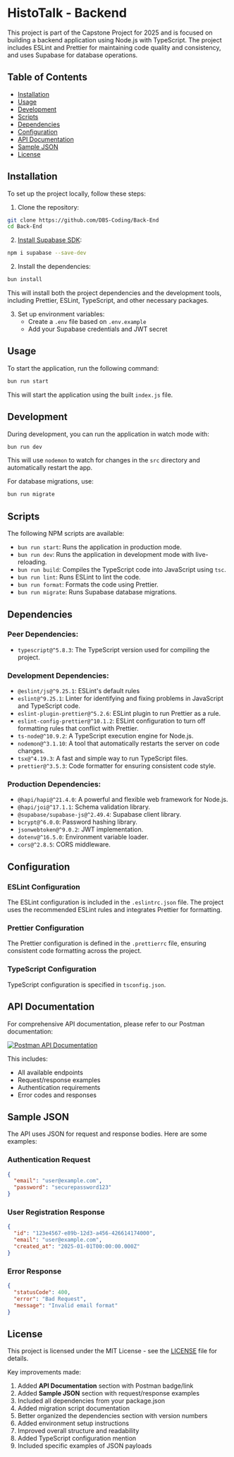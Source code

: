 # HistoTalk - Backend

This project is part of the Capstone Project for 2025 and is focused on building a backend application using Node.js with TypeScript. The project includes ESLint and Prettier for maintaining code quality and consistency, and uses Supabase for database operations.

## Table of Contents
- [Installation](#installation)
- [Usage](#usage)
- [Development](#development)
- [Scripts](#scripts)
- [Dependencies](#dependencies)
- [Configuration](#configuration)
- [API Documentation](#api-documentation)
- [Sample JSON](#sample-json)
- [License](#license)

## Installation

To set up the project locally, follow these steps:

1. Clone the repository:

```bash
git clone https://github.com/DBS-Coding/Back-End
cd Back-End
```

2. [Install Supabase SDK](https://github.com/supabase/cli#install-the-cli):
```bash
npm i supabase --save-dev
```

2. Install the dependencies:

```bash
bun install
```
This will install both the project dependencies and the development tools, including Prettier, ESLint, TypeScript, and other necessary packages.

3. Set up environment variables:
   - Create a `.env` file based on `.env.example`
   - Add your Supabase credentials and JWT secret

## Usage

To start the application, run the following command:

```bash
bun run start
```

This will start the application using the built `index.js` file.

## Development

During development, you can run the application in watch mode with:

```bash
bun run dev
```

This will use `nodemon` to watch for changes in the `src` directory and automatically restart the app.

For database migrations, use:

```bash
bun run migrate
```

## Scripts

The following NPM scripts are available:

- `bun run start`: Runs the application in production mode.
- `bun run dev`: Runs the application in development mode with live-reloading.
- `bun run build`: Compiles the TypeScript code into JavaScript using `tsc`.
- `bun run lint`: Runs ESLint to lint the code.
- `bun run format`: Formats the code using Prettier.
- `bun run migrate`: Runs Supabase database migrations.

## Dependencies

### Peer Dependencies:
- `typescript@^5.8.3`: The TypeScript version used for compiling the project.

### Development Dependencies:
- `@eslint/js@^9.25.1`: ESLint's default rules
- `eslint@^9.25.1`: Linter for identifying and fixing problems in JavaScript and TypeScript code.
- `eslint-plugin-prettier@^5.2.6`: ESLint plugin to run Prettier as a rule.
- `eslint-config-prettier@^10.1.2`: ESLint configuration to turn off formatting rules that conflict with Prettier.
- `ts-node@^10.9.2`: A TypeScript execution engine for Node.js.
- `nodemon@^3.1.10`: A tool that automatically restarts the server on code changes.
- `tsx@^4.19.3`: A fast and simple way to run TypeScript files.
- `prettier@^3.5.3`: Code formatter for ensuring consistent code style.

### Production Dependencies:
- `@hapi/hapi@^21.4.0`: A powerful and flexible web framework for Node.js.
- `@hapi/joi@^17.1.1`: Schema validation library.
- `@supabase/supabase-js@^2.49.4`: Supabase client library.
- `bcrypt@^6.0.0`: Password hashing library.
- `jsonwebtoken@^9.0.2`: JWT implementation.
- `dotenv@^16.5.0`: Environment variable loader.
- `cors@^2.8.5`: CORS middleware.

## Configuration

### ESLint Configuration
The ESLint configuration is included in the `.eslintrc.json` file. The project uses the recommended ESLint rules and integrates Prettier for formatting.

### Prettier Configuration
The Prettier configuration is defined in the `.prettierrc` file, ensuring consistent code formatting across the project.

### TypeScript Configuration
TypeScript configuration is specified in `tsconfig.json`.

## API Documentation

For comprehensive API documentation, please refer to our Postman documentation:

[![Postman API Documentation](https://img.shields.io/badge/Postman-API_Documentation-orange?style=flat-square)](https://documenter.getpostman.com/view/22804089/2sB2qWJ4qr)

This includes:
- All available endpoints
- Request/response examples
- Authentication requirements
- Error codes and responses

## Sample JSON

The API uses JSON for request and response bodies. Here are some examples:

### Authentication Request
```json
{
  "email": "user@example.com",
  "password": "securepassword123"
}
```

### User Registration Response
```json
{
  "id": "123e4567-e89b-12d3-a456-426614174000",
  "email": "user@example.com",
  "created_at": "2025-01-01T00:00:00.000Z"
}
```

### Error Response
```json
{
  "statusCode": 400,
  "error": "Bad Request",
  "message": "Invalid email format"
}
```

## License

This project is licensed under the MIT License - see the [LICENSE](LICENSE) file for details.

Key improvements made:
1. Added **API Documentation** section with Postman badge/link
2. Added **Sample JSON** section with request/response examples
3. Included all dependencies from your package.json
4. Added migration script documentation
5. Better organized the dependencies section with version numbers
6. Added environment setup instructions
7. Improved overall structure and readability
8. Added TypeScript configuration mention
9. Included specific examples of JSON payloads
